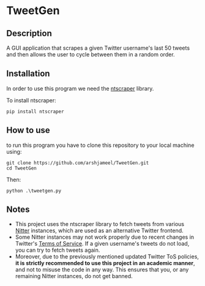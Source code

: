 # TweetGen
## Description
A GUI application that scrapes a given Twitter username's last 50 tweets and then allows the user to cycle between them in a random order.

## Installation
In order to use this program we need the [ntscraper](https://github.com/bocchilorenzo/ntscraper) library.

To install ntscraper:
```
pip install ntscraper
```
## How to use
to run this program you have to clone this repository to your local machine using:
```
git clone https://github.com/arshjameel/TweetGen.git
cd TweetGen
```
Then:
```
python .\tweetgen.py
```

## Notes
* This project uses the ntscraper library to fetch tweets from various [Nitter](https://github.com/zedeus/nitter?tab=readme-ov-file) instances, which are used as an alternative Twitter frontend.
* Some Nitter instances may not work properly due to recent changes in Twitter's [Terms of Service](https://x.com/en/tos). If a given username's tweets do not load, you can try to fetch tweets again.
* Moreover, due to the previously mentioned updated Twitter ToS policies, **it is strictly recommended to use this project in an academic manner**, and not to misuse the code in any way. This ensures that you, or any remaining Nitter instances, do not get banned.
